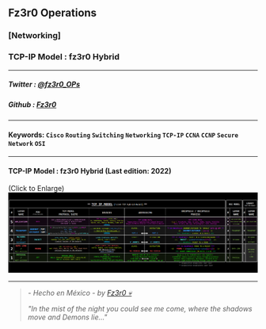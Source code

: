 ## Fz3r0 Operations

### [Networking]

### TCP-IP Model : fz3r0 Hybrid

---

##### Twitter : [@fz3r0_OPs](https://twitter.com/Fz3r0_OPs) 
##### Github  : [Fz3r0](https://github.com/fz3r0) 

---

#### Keywords: `Cisco` `Routing` `Switching` `Networking` `TCP-IP` `CCNA` `CCNP` `Secure Network` `OSI`

---

#### TCP-IP Model : fz3r0 Hybrid (Last edition: 2022)

(Click to Enlarge)
![huevos](/Networking/Knowledge/Tables-Models-Cheatsheets/Tables-Models/TCP_IP_hybrid-model-fz3r0.png)

---

> _- Hecho en México - by [Fz3r0 💀](https://github.com/Fz3r0/)_
>
> _"In the mist of the night you could see me come, where the shadows move and Demons lie..."_
